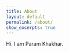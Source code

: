 ```yaml
---
title: About
layout: default
permalink: /about/
show_excerpts: true
---
```


Hi. I am Param Khakhar.
